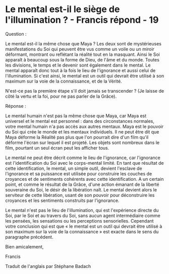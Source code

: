 # Le mental est-il le siège de l'illumination ? - Francis répond - 19

Question : 

Le mental est-il la m&ecirc;me chose que Maya ? Les deux sont de myst&eacute;rieuses manifestations du Soi qui peuvent &ecirc;tre vus comme un voile ou un miroir d&eacute;formant, montrant ou refl&eacute;tant la r&eacute;alit&eacute; tout en la masquant. Ainsi le Soi appara&icirc;t &agrave; beaucoup sous la forme de Dieu, de l'&acirc;me et du monde. Toutes les divisions, le temps et le devenir sont &eacute;galement dans le mental. Le mental appara&icirc;t donc tout &agrave; la fois le lieu de l'ignorance et aussi celui de l'illumination. Si c'est ainsi, le mental est un outil qui devrait &ecirc;tre utilis&eacute; &agrave; son maximum sur la voie de la connaissance, et de la V&eacute;rit&eacute;. 

N'est-ce pas la premi&egrave;re &eacute;tape s'il doit jamais se transcender ? (Je laisse de c&ocirc;t&eacute; la vertu et la foi, pour ne pas parler de la Gr&acirc;ce).

R&eacute;ponse : 

Le mental humain n'est pas la m&ecirc;me chose que Maya, car Maya est universel et le mental est personnel : dans des circonstances normales, votre mental humain n'a pas acc&egrave;s aux autres mentaux. Maya est le pouvoir du Soi qui cr&eacute;e le monde et les mentaux individuels. Il ne peut &ecirc;tre dit que Maya d&eacute;forme la R&eacute;alit&eacute; pas plus que l'on pourrait dire d'un film qu'il d&eacute;forme l'&eacute;cran sur lequel il est projet&eacute;. Les objets sont nombreux dans le film, pourtant un seul &eacute;cran peut les afficher tous.

Le mental ne peut &ecirc;tre d&eacute;crit comme le lieu de l'ignorance, car l'ignorance est l'identification du Soi avec le corps-mental limit&eacute;. En tant que r&eacute;sultat de cette identification, le mental, un simple outil, devient l'esclave de l'ignorance et sa puissance est utilis&eacute;e pour construire les couches de croyances et de sentiments coh&eacute;rents avec cette identification. A un certain point, et comme le r&eacute;sultat de la Gr&acirc;ce, d'une action &eacute;manant de la libert&eacute; souveraine du Soi, le d&eacute;sir de la lib&eacute;ration na&icirc;t. Le mental devient alors le serviteur de cette lib&eacute;ration, usant de son pouvoir pour d&eacute;construire les croyances et les sentiments construits par l'ignorance.

Le mental n'est pas le lieu de l'illumination, qui est l'exp&eacute;rience directe du Soi, par le Soi et au travers du Soi, sans aucun agent interm&eacute;diaire comme les pens&eacute;es, les sensations ou les perceptions sensorielles. Cependant votre conclusion qui est que &laquo;&nbsp;le mental est un outil qui devrait &ecirc;tre utilis&eacute; &agrave; son maximum sur la voie de la connaissance&nbsp;&raquo; est exacte dans le sens du paragraphe pr&eacute;c&eacute;dent.

Bien amicalement,

Francis

Traduit de l'anglais par St&eacute;phane Badach

